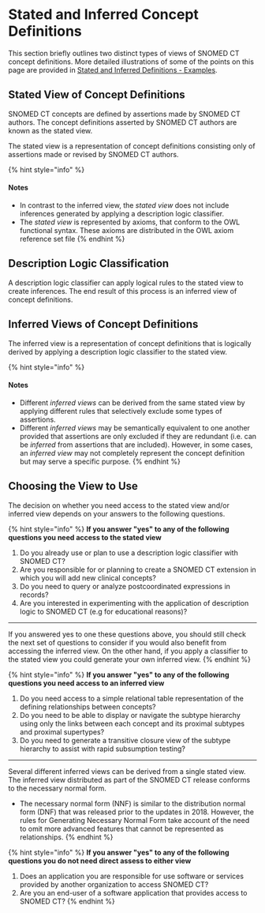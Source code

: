 # Stated and Inferred Concept Definitions

This section briefly outlines two distinct types of views of SNOMED CT concept definitions. More detailed illustrations of some of the points on this page are provided in [Stated and Inferred Definitions - Examples](../../appendixes/appendix-d-concept-definition-illustrations/d1-stated-and-inferred-definitions-examples.md).

## Stated View of Concept Definitions

SNOMED CT concepts are defined by assertions made by SNOMED CT authors. The concept definitions asserted by SNOMED CT authors are known as the stated view.

The stated view is a representation of concept definitions consisting only of assertions made or revised by SNOMED CT authors.

{% hint style="info" %}
#### Notes

* In contrast to the inferred view, the _stated view_ does not include inferences generated by applying a description logic classifier.
* The _stated view_ is represented by axioms, that conform to the OWL functional syntax. These axioms are distributed in the OWL axiom reference set file
{% endhint %}

## Description Logic Classification

A description logic classifier can apply logical rules to the stated view to create inferences. The end result of this process is an inferred view of concept definitions.

## Inferred Views of Concept Definitions

The inferred view is a representation of concept definitions that is logically derived by applying a description logic classifier to the stated view.

{% hint style="info" %}
#### Notes



* Different _inferred views_ can be derived from the same stated view by applying different rules that selectively exclude some types of assertions.
* Different _inferred views_ may be semantically equivalent to one another provided that assertions are only excluded if they are redundant (i.e. can be _inferred_ from assertions that are included). However, in some cases, an _inferred view_ may not completely represent the concept definition but may serve a specific purpose.
{% endhint %}

## Choosing the View to Use

The decision on whether you need access to the stated view and/or inferred view depends on your answers to the following questions.

{% hint style="info" %}
**If you answer "yes" to any of the following questions you need access to the stated view**

1. Do you already use or plan to  use a description logic classifier with SNOMED CT?
2. Are you responsible for or planning to create a SNOMED CT extension in which you will add new clinical concepts?
3. Do you need to query or analyze postcoordinated expressions in records?
4. Are you interested in experimenting with the application of description logic to SNOMED CT (e.g for educational reasons)?

***

If you answered yes to one these questions above, you should still check the next set of questions to consider if you would also benefit from accessing the inferred view. On the other hand, if you apply a classifier to the stated view you could generate your own inferred view.
{% endhint %}

{% hint style="info" %}
**If you answer "yes" to any of the following questions you need access to an inferred view**

1. Do you need access to a simple relational table representation of the defining relationships between concepts?
2. Do you need to be able to display or navigate the subtype hierarchy using only the links between each concept and its proximal subtypes and proximal supertypes?
3. Do you need to generate a transitive closure view of the subtype hierarchy to assist with rapid subsumption testing?

***

Several different inferred views can be derived from a single stated view. The inferred view distributed as part of the SNOMED CT release conforms to the necessary normal form.

* The necessary normal form (NNF) is similar to the distribution normal form (DNF) that was released prior to the updates in 2018. However, the rules for Generating Necessary Normal Form take account of the need to omit more advanced features that cannot be represented as relationships.
{% endhint %}

{% hint style="info" %}
**If you answer "yes" to any of the following questions you do not need direct assess to either view**

1. Does an application you are responsible for use software or services provided by another organization to access SNOMED CT?
2. Are you an end-user of a software application that provides access to SNOMED CT?
{% endhint %}
